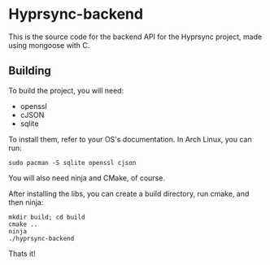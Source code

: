 # Hyprsync-backend

This is the source code for the backend API for the Hyprsync project, made using mongoose with C.

## Building

To build the project, you will need:
- openssl
- cJSON
- sqlite

To install them, refer to your OS's documentation.
In Arch Linux, you can run:

`sudo pacman -S sqlite openssl cjson`

You will also need ninja and CMake, of course.

After installing the libs, you can create a build directory, run cmake, and then ninja:

```
mkdir build; cd build
cmake ..
ninja
./hyprsync-backend
```

Thats it!

